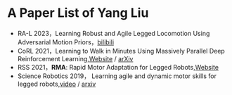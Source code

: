 # A Paper List of Yang Liu
- RA-L 2023，Learning Robust and Agile Legged Locomotion Using Adversarial Motion Priors，[bilibili](https://www.bilibili.com/video/BV1nM4y177rY/)
- CoRL 2021，Learning to Walk in Minutes Using Massively Parallel Deep Reinforcement Learning,[Website](https://leggedrobotics.github.io/legged_gym/) /  [arXiv](https://arxiv.org/abs/2109.11978)
- RSS 2021，**RMA**: Rapid Motor Adaptation for Legged Robots,[Website](https://ashish-kmr.github.io/rma-legged-robots/)
- Science Robotics 2019， Learning agile and dynamic motor skills for legged robots,[video](https://youtu.be/aTDkYFZFWug?si=uOz0P2ErlVum0TO0) / [arxiv](https://arxiv.org/abs/1901.08652)
